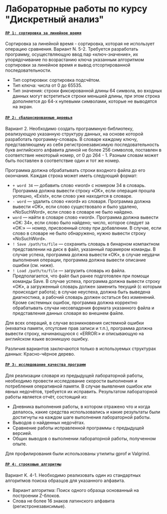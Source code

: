# Лабораторные работы по курсу "Дискретный анализ"

#### [`ЛР 1: сортировка за линейное время`](https://github.com/Rudadadadada/Discrete_Analysis/tree/master/lab1)
Сортировка за линейной время - сортировка, которая не использует операцию сравнения.
Вариант N. 5-2. Требуется разработать программу, осуществляющую ввод пар «ключ-значение», их упорядочивание по возрастанию ключа указанным алгоритмом сортировки за линейное время и вывод отсортированной последовательности.
- Тип сортировки: сортировка подсчётом.
- Тип ключа: числа от 0 до 65535.
- Тип значения: строки фиксированной длины 64 символа, во входных данных могут встретиться строки меньшей длины, при этом строка дополняется до 64-х нулевыми символами, которые не выводятся на экран.

#### [`ЛР 2: сбалансированные деревья`](https://github.com/Rudadadadada/Discrete_Analysis/tree/master/lab2)

Вариант 2. Необходимо создать программную библиотеку, реализующую указанную структуру данных, на основе которой разработать программу-словарь. В словаре каждому ключу, представляющему из себя регистронезависимую последовательность букв английского алфавита длиной не более 256 символов, поставлен в соответствие некоторый номер, от 0 до 264 - 1. Разным словам может быть поставлен в соответствие один и тот же номер.

Программа должна обрабатывать строки входного файла до его окончания. Каждая строка может иметь следующий формат:
- `+ word 34` — добавить слово «word» с номером 34 в словарь. Программа должна вывести строку «OK», если операция прошла успешно, «Exist», если слово уже находится в словаре.
- `- word` — удалить слово «word» из словаря. Программа должна вывести «OK», если слово существовало и было удалено, «NoSuchWord», если слово в словаре не было найдено.
- `word` — найти в словаре слово «word». Программа должна вывести «OK: 34», если слово было найдено; число, которое следует за «OK:» — номер, присвоенный слову при добавлении. В случае, если слово в словаре не было обнаружено, нужно вывести строку «NoSuchWord».
- `! Save /path/to/file` — сохранить словарь в бинарном компактном представлении на диск в файл, указанный парамером команды. В случае успеха, программа должна вывести «OK», в случае неудачи выполнения операции, программа должна вывести описание ошибки (см. ниже).
- `! Load /path/to/file` — загрузить словарь из файла. Предполагается, что файл был ранее подготовлен при помощи команды Save. В случае успеха, программа должна вывести строку «OK», а загруженный словарь должен заменить текущий (с которым происходит работа); в случае неуспеха, должна быть выведена диагностика, а рабочий словарь должен остаться без изменений. Кроме системных ошибок, программа должна корректно обрабатывать случаи несовпадения формата указанного файла и представления данных словаря во внешнем файле.

Для всех операций, в случае возникновения системной ошибки (нехватка памяти, отсутсвие прав записи и т.п.), программа должна вывести строку, начинающуюся с «ERROR:» и описывающую на английском языке возникшую ошибку.

Различия вариантов заключаются только в используемых структурах данных: Красно-чёрное дерево.


#### [`ЛР 3: исследование качества программ`](https://github.com/Rudadadadada/Discrete_Analysis/tree/master/lab3)

Для реализации словаря из предыдущей лабораторной работы, необходимо провести исследование скорости выполнения и потребления оперативной памяти. В случае выявления ошибок или явных недочётов, требуется их исправить.
Результатом лабораторной работы является отчёт, состоящий из:
- Дневника выполнения работы, в котором отражено что и когда делалось, какие средства использовались и какие результаты были достигнуты на каждом шаге выполнения лабораторной работы.
- Выводов о найденных недочётах.
- Сравнение работы исправленной программы с предыдущей версией.
- Общих выводов о выполнении лабораторной работы, полученном опыте.

Для профилирования были использованы утилиты gprof и Valgrind.

#### [`ЛР 4: строковые алгоритмы`](https://github.com/Rudadadadada/Discrete_Analysis/tree/master/lab4)

Вариант K. 4-1. Необходимо реализовать один из стандартных алгоритмов поиска образцов для указанного алфавита.
- Вариант алгоритма: Поиск одного образца основанный на построении Z-блоков.
- Слова не более 16 знаков латинского алфавита (регистронезависимые).
